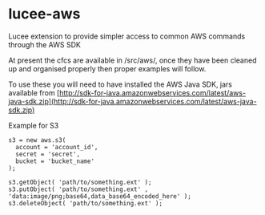# lucee-aws
Lucee extension to provide simpler access to common AWS commands through the AWS SDK

At present the cfcs are available in /src/aws/, once they have been cleaned up and organised properly then proper examples will follow.

To use these you will need to have installed the AWS Java SDK, jars available from [http://sdk-for-java.amazonwebservices.com/latest/aws-java-sdk.zip](http://sdk-for-java.amazonwebservices.com/latest/aws-java-sdk.zip)

Example for S3

```
s3 = new aws.s3( 
  account = 'account_id',
  secret = 'secret',
  bucket = 'bucket_name'
);

s3.getObject( 'path/to/something.ext' );
s3.putObject( 'path/to/something.ext' , 'data:image/png;base64,data_base64_encoded_here' );
s3.deleteObject( 'path/to/something.ext' );
```
